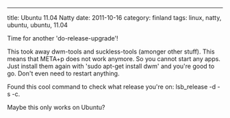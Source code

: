 ---
title: Ubuntu 11.04 Natty
date: 2011-10-16
category: finland
tags: linux, natty, ubuntu, ubuntu, 11.04

Time for another 'do-release-upgrade'!

This took away dwm-tools and suckless-tools (amonger other stuff). This means that META+p does not work anymore. So you cannot start any apps. Just install them again with 'sudo apt-get install dwm' and you're good to go. Don't even need to restart anything.

Found this cool command to check what release you're on: lsb\_release -d -s -c.

Maybe this only works on Ubuntu?
